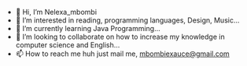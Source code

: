 - 👋 Hi, I’m Nelexa_mbombi
- 👀 I’m interested in reading, programming languages, Design, Music...
- 🌱 I’m currently learning Java Programming...
- 💞️ I’m looking to collaborate on how to increase my knowledge in computer science and English...
- 📫 How to reach me huh just mail me, mbombiexauce@gmail.com

<!---
Nelexa12/Nelexa12 is a ✨ special ✨ repository because its `README.md` (this file) appears on your GitHub profile.
You can click the Preview link to take a look at your changes.
--->

